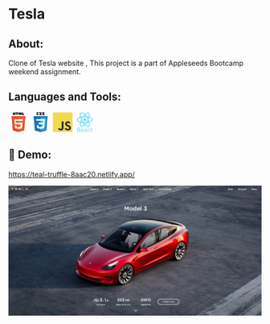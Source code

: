 # Tesla


## About:

Clone of Tesla website ,
This project is a part of Appleseeds Bootcamp weekend assignment.


 ## Languages and Tools:
<p align="left">
 <img src="https://raw.githubusercontent.com/devicons/devicon/master/icons/html5/html5-original-wordmark.svg" alt="html5" width="40" height="40"/> 
 <img src="https://raw.githubusercontent.com/devicons/devicon/master/icons/css3/css3-original-wordmark.svg" alt="css3" width="40" height="40"/>
 <img src="https://raw.githubusercontent.com/devicons/devicon/master/icons/javascript/javascript-original.svg" alt="javascript" width="40" height="40"/>
 <img src="https://raw.githubusercontent.com/devicons/devicon/master/icons/react/react-original-wordmark.svg" alt="react" width="40" height="40"/>
 </p>


## 🚀 Demo:

https://teal-truffle-8aac20.netlify.app/

<a href="https://teal-truffle-8aac20.netlify.app/" target="_blank">
  <img src="assets/img/tesla.png">
</a>



